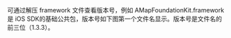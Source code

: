 可通过解压 framework 文件查看版本号，例如 AMapFoundationKit.framework 是 iOS SDK的基础公共包，版本号如下图第一个文件名显示。版本号是文件名的前三位（1.3.3）。